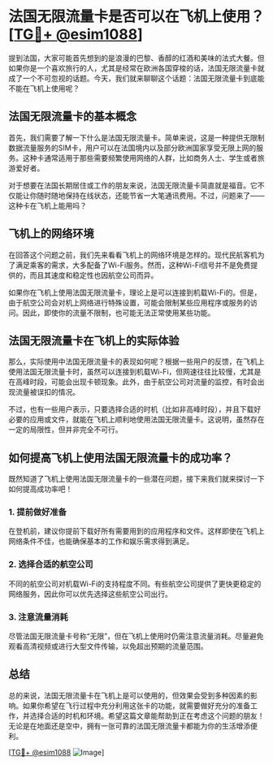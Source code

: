 # 法国无限流量卡是否可以在飞机上使用？[[TG💪+ @esim1088](https://t.me/s/esim1088)]

提到法国，大家可能首先想到的是浪漫的巴黎、香醇的红酒和美味的法式大餐。但如果你是一个喜欢旅行的人，尤其是经常在欧洲各国穿梭的话，法国无限流量卡就成了一个不可忽视的话题。今天，我们就来聊聊这个话题：法国无限流量卡到底能不能在飞机上使用呢？

## 法国无限流量卡的基本概念

首先，我们需要了解一下什么是法国无限流量卡。简单来说，这是一种提供无限制数据流量服务的SIM卡，用户可以在法国境内以及部分欧洲国家享受无限上网的服务。这种卡通常适用于那些需要频繁使用网络的人群，比如商务人士、学生或者旅游爱好者。

对于想要在法国长期居住或工作的朋友来说，法国无限流量卡简直就是福音。它不仅能让你随时随地保持在线状态，还能节省一大笔通讯费用。不过，问题来了——这种卡在飞机上能用吗？

## 飞机上的网络环境

在回答这个问题之前，我们先来看看飞机上的网络环境是怎样的。现代民航客机为了满足乘客的需求，大多配备了Wi-Fi服务。然而，这种Wi-Fi信号并不是免费提供的，而且其速度和稳定性也因航空公司而异。

如果你在飞机上使用法国无限流量卡，理论上是可以连接到机载Wi-Fi的。但是，由于航空公司会对机上网络进行特殊设置，可能会限制某些应用程序或服务的访问。因此，即使你的流量不限制，也可能无法正常使用某些功能。

## 法国无限流量卡在飞机上的实际体验

那么，实际使用中法国无限流量卡的表现如何呢？根据一些用户的反馈，在飞机上使用法国无限流量卡时，虽然可以连接到机载Wi-Fi，但网速往往比较慢，尤其是在高峰时段，可能会出现卡顿现象。此外，由于航空公司对流量的监控，有时会出现流量被误扣的情况。

不过，也有一些用户表示，只要选择合适的时机（比如非高峰时段），并且下载好必要的应用或文件，就能在飞机上顺利地使用法国无限流量卡。这说明，虽然存在一定的局限性，但并非完全不可行。

## 如何提高飞机上使用法国无限流量卡的成功率？

既然知道了飞机上使用法国无限流量卡的一些潜在问题，接下来我们就来探讨一下如何提高成功率吧！

### 1. 提前做好准备

在登机前，建议你提前下载好所有需要用到的应用程序和文件。这样即使在飞机上网络条件不佳，也能确保基本的工作和娱乐需求得到满足。

### 2. 选择合适的航空公司

不同的航空公司对机载Wi-Fi的支持程度不同。有些航空公司提供了更快更稳定的网络服务，因此你可以优先选择这些航空公司出行。

### 3. 注意流量消耗

尽管法国无限流量卡号称“无限”，但在飞机上使用时仍需注意流量消耗。尽量避免观看高清视频或进行大型文件传输，以免超出预期的流量范围。

## 总结

总的来说，法国无限流量卡在飞机上是可以使用的，但效果会受到多种因素的影响。如果你希望在飞行过程中充分利用这张卡的功能，就需要做好充分的准备工作，并选择合适的时机和环境。希望这篇文章能帮助到正在考虑这个问题的朋友！无论是在地面还是空中，拥有一张可靠的法国无限流量卡都能为你的生活增添便利。

[[TG💪+ @esim1088](https://t.me/s/esim1088) ![Image](https://i.postimg.cc/4NQfJmqS/Snipaste-2025-05-13-00-14-12.png)]